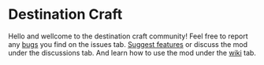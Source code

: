 # Destination Craft
Hello and wellcome to the destination craft community!
Feel free to report any [bugs](https://github.com/DestinationCraft/DestinationCraft/issues) you find on the issues tab. [Suggest features](https://github.com/DestinationCraft/DestinationCraft/discussions/categories/ideas) or discuss the mod under the discussions tab.
And learn how to use the mod under the [wiki](https://github.com/DestinationCraft/DestinationCraft/wiki) tab.
